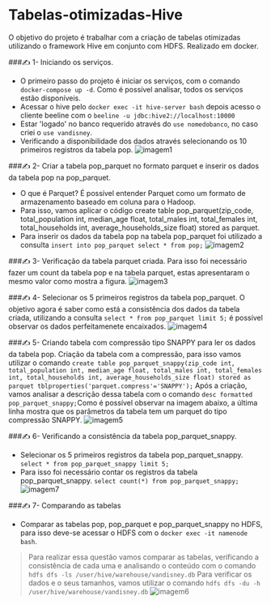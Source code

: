 # Tabelas-otimizadas-Hive
O objetivo do projeto é trabalhar com a criação de tabelas otimizadas utilizando o framework Hive em conjunto com HDFS. Realizado em docker.

###✍️ 1- Iniciando os serviços.
* O primeiro passo do projeto é iniciar os serviços, com o comando `docker-compose up -d`. Como é possível analisar, todos os serviços estão disponíveis.
* Acessar o hive pelo `docker exec -it hive-server bash` depois acesso o cliente beeline com o `beeline -u jdbc:hive2://localhost:10000`   
* Estar 'logado' no banco requerido através do `use nomedobanco`, no caso criei o `use vandisney`.
* Verificando a disponibilidade dos dados através selecionando os 10 primeiros registros da tabela pop.
![imagem1](https://github.com/vandisney/Tabelas-otimizadas-Hive/blob/main/imagens/imagem1.png)

###✍️ 2- Criar a tabela pop_parquet no formato parquet e inserir os dados da tabela pop na pop_parquet.
* O que é Parquet? É possível entender Parquet como um formato de armazenamento baseado em coluna para o Hadoop.
* Para isso, vamos aplicar o código create table pop_parquet(zip_code, total_population int, median_age float, total_males int, total_females int, total_households int, average_households_size float) stored as parquet.
* Para inserir os dados da tabela pop na tabela pop_parquet foi utilizado a consulta `insert into pop_parquet select * from pop;`
![imagem2](https://github.com/vandisney/Tabelas-otimizadas-Hive/blob/main/imagens/imagem2.png)

###✍️ 3- Verificação da tabela parquet criada.
 Para isso foi necessário fazer um count da tabela pop e na tabela parquet, estas apresentaram o mesmo valor como mostra a figura.
![imagem3](https://github.com/vandisney/Tabelas-otimizadas-Hive/blob/main/imagens/imagem3.png)

###✍️ 4- Selecionar os 5 primeiros registros da tabela pop_parquet.
O objetivo agora é saber como está a consistência dos dados da tabela criada, utilizando a consulta `select * from pop_parquet limit 5;` é possível observar os dados perfeitamenete encaixados.
![imagem4](https://github.com/vandisney/Tabelas-otimizadas-Hive/blob/main/imagens/imagem4.png)

###✍️ 5- Criando tabela com compressão tipo SNAPPY para ler os dados da tabela pop.
 Criação da tabela com a compressão, para isso vamos utilizar o comando `create table pop_parquet_snappy(zip_code int, total_population int, median_age float, total_males int, total_females int, total_households int, average_households_size float) stored as parquet tblproperties('parquet.compress'='SNAPPY');`
Após a criação, vamos analisar a descrição dessa tabela com o comando `desc formatted pop_parquet_snappy;`Como é possível observar na imagem abaixo, a última linha mostra que os parâmetros da tabela tem um parquet do tipo compressão SNAPPY.
![imagem5](https://github.com/vandisney/Tabelas-otimizadas-Hive/blob/main/imagens/imagem5.png)

###✍️ 6- Verificando a consistência da tabela pop_parquet_snappy.
 * Selecionar os 5 primeiros registros da tabela pop_parquet_snappy. `select * from pop_parquet_snappy limit 5;`
 * Para isso foi necessário contar os registros da tabela pop_parquet_snappy. `select count(*) from pop_parquet_snappy;`
 ![imagem7](https://github.com/vandisney/Tabelas-otimizadas-Hive/blob/main/imagens/imagem7.png)

###✍️ 7- Comparando as tabelas
* Comparar as tabelas pop, pop_parquet e pop_parquet_snappy no HDFS, para isso deve-se acessar o HDFS com o `docker exec -it namenode bash`.
> Para realizar essa questão vamos comparar as tabelas, verificando a consistência de cada uma e analisando o conteúdo com o comando `hdfs dfs -ls /user/hive/warehouse/vandisney.db`
Para verificar os dados e o seus tamanhos, vamos utilizar o comando `hdfs dfs -du -h /user/hive/warehouse/vandisney.db`
![imagem6](https://github.com/vandisney/Tabelas-otimizadas-Hive/blob/main/imagens/imagem6.png)
